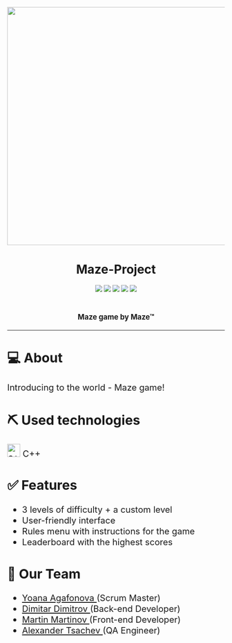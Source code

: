 <p align = "center">
  <img src = "https://imgur.com/U8OWC8C.jpg" width="550px">
</p>

<h1 align = "center"> Maze-Project </h1>

<p align = "center">
   <img src = "https://img.shields.io/github/languages/count/YIAgafonova19/Maze-Project">
   <img src = "https://img.shields.io/github/repo-size/YIAgafonova19/Maze-Project">
   <img src = "https://img.shields.io/badge/License-MIT-yellow.svg">
   <img src = "https://img.shields.io/github/stars/YIAgafonova19/Maze-Project?style=social">
   <img src = "https://img.shields.io/github/contributors/YIAgafonova19/Maze-Project">
</p>

<br>

<p align = "center" style:"font-size:4em"><strong><big>Maze game by Maze™</strong><big></p>

<hr>

## 💻 About
Introducing to the world - Maze game! 

   
## ⛏️ Used technologies
<img src = "https://imgur.com/1T5p6HM.jpg" width = "30px" height = "30px" alt = "c++"> C++


## ✅ Features

- 3 levels of difficulty + a custom level
- User-friendly interface
- Rules menu with instructions for the game
- Leaderboard with the highest scores


## 🧒 Our Team

- <a href = "https://github.com/YIAgafonova19"> Yoana Agafonova </a> (Scrum Master)
- <a href = "https://github.com/DSDimitrov19"> Dimitar Dimitrov </a> (Back-end Developer)
- <a href = "https://github.com/MVMartinov19"> Martin Martinov </a> (Front-end Developer)
- <a href = "https://github.com/AITsachev19"> Alexander Tsachev </a> (QA Engineer)